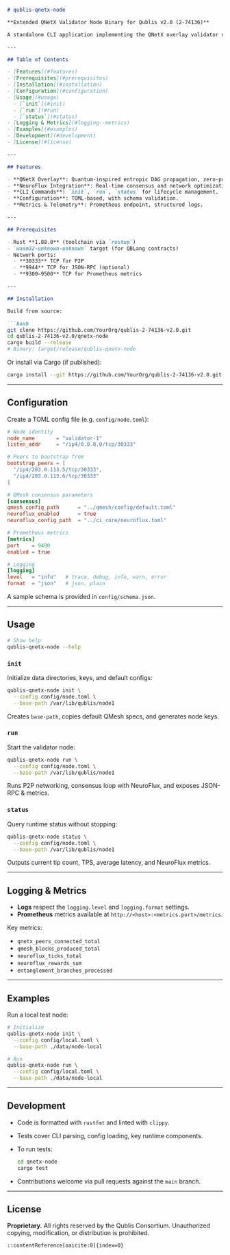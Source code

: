 ````markdown
# qublis-qnetx-node

**Extended QNetX Validator Node Binary for Qublis v2.0 (2-74136)**

A standalone CLI application implementing the QNetX overlay validator node. Provides peer-to-peer networking, entropic DAG consensus (QMesh), NeuroFlux optimization, telemetry, and administrative commands.

---

## Table of Contents

- [Features](#features)  
- [Prerequisites](#prerequisites)  
- [Installation](#installation)  
- [Configuration](#configuration)  
- [Usage](#usage)  
  - [`init`](#init)  
  - [`run`](#run)  
  - [`status`](#status)  
- [Logging & Metrics](#logging--metrics)  
- [Examples](#examples)  
- [Development](#development)  
- [License](#license)  

---

## Features

- **QNetX Overlay**: Quantum-inspired entropic DAG propagation, zero-propagation, state condensation, anomaly filtering.  
- **NeuroFlux Integration**: Real-time consensus and network optimization via reinforcement learning.  
- **CLI Commands**: `init`, `run`, `status` for lifecycle management.  
- **Configuration**: TOML-based, with schema validation.  
- **Metrics & Telemetry**: Prometheus endpoint, structured logs.  

---

## Prerequisites

- Rust **1.88.0** (toolchain via `rustup`)  
- `wasm32-unknown-unknown` target (for QBLang contracts)  
- Network ports:  
  - **30333** TCP for P2P  
  - **9944** TCP for JSON-RPC (optional)  
  - **9300–9500** TCP for Prometheus metrics  

---

## Installation

Build from source:

```bash
git clone https://github.com/YourOrg/qublis-2-74136-v2.0.git
cd qublis-2-74136-v2.0/qnetx-node
cargo build --release
# Binary: target/release/qublis-qnetx-node
````

Or install via Cargo (if published):

```bash
cargo install --git https://github.com/YourOrg/qublis-2-74136-v2.0.git --bin qublis-qnetx-node --locked
```

---

## Configuration

Create a TOML config file (e.g. `config/node.toml`):

```toml
# Node identity
node_name       = "validator-1"
listen_addr     = "/ip4/0.0.0.0/tcp/30333"

# Peers to bootstrap from
bootstrap_peers = [
  "/ip4/203.0.113.5/tcp/30333",
  "/ip4/203.0.113.6/tcp/30333"
]

# QMesh consensus parameters
[consensus]
qmesh_config_path      = "../qmesh/config/default.toml"
neuroflux_enabled      = true
neuroflux_config_path  = "../ci_core/neuroflux.toml"

# Prometheus metrics
[metrics]
port    = 9400
enabled = true

# Logging
[logging]
level   = "info"   # trace, debug, info, warn, error
format  = "json"   # json, plain
```

A sample schema is provided in `config/schema.json`.

---

## Usage

```bash
# Show help
qublis-qnetx-node --help
```

### `init`

Initialize data directories, keys, and default configs:

```bash
qublis-qnetx-node init \
  --config config/node.toml \
  --base-path /var/lib/qublis/node1
```

Creates `base-path`, copies default QMesh specs, and generates node keys.

### `run`

Start the validator node:

```bash
qublis-qnetx-node run \
  --config config/node.toml \
  --base-path /var/lib/qublis/node1
```

Runs P2P networking, consensus loop with NeuroFlux, and exposes JSON-RPC & metrics.

### `status`

Query runtime status without stopping:

```bash
qublis-qnetx-node status \
  --config config/node.toml \
  --base-path /var/lib/qublis/node1
```

Outputs current tip count, TPS, average latency, and NeuroFlux metrics.

---

## Logging & Metrics

* **Logs** respect the `logging.level` and `logging.format` settings.
* **Prometheus** metrics available at `http://<host>:<metrics.port>/metrics`.

Key metrics:

* `qnetx_peers_connected_total`
* `qmesh_blocks_produced_total`
* `neuroflux_ticks_total`
* `neuroflux_rewards_sum`
* `entanglement_branches_processed`

---

## Examples

Run a local test node:

```bash
# Initialize
qublis-qnetx-node init \
  --config config/local.toml \
  --base-path ./data/node-local

# Run
qublis-qnetx-node run \
  --config config/local.toml \
  --base-path ./data/node-local
```

---

## Development

* Code is formatted with `rustfmt` and linted with `clippy`.

* Tests cover CLI parsing, config loading, key runtime components.

* To run tests:

  ```bash
  cd qnetx-node
  cargo test
  ```

* Contributions welcome via pull requests against the `main` branch.

---

## License

**Proprietary.** All rights reserved by the Qublis Consortium. Unauthorized copying, modification, or distribution is prohibited.

```
::contentReference[oaicite:0]{index=0}
```
